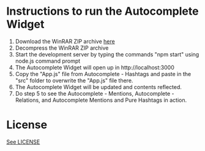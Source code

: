 ﻿# Instructions to run the Autocomplete Widget

1. Download the WinRAR ZIP archive [here](https://drive.google.com/file/d/0B3o-a_7h0VNMUDExRFhxNUVOLW8/view?usp=sharing)
2. Decompress the WinRAR ZIP archive
3. Start the development server by typing the commands "npm start" using node.js command prompt
4. The Autocomplete Widget will open up in http://localhost:3000
5. Copy the "App.js" file from Autocomplete - Hashtags and paste in the "src" folder to overwrite the "App.js" file there.
6. The Autocomplete Widget will be updated and contents reflected.
7. Do step 5 to see the Autocomplete - Mentions, Autocomplete - Relations, and Autocomplete Mentions and Pure Hashtags in action. 

# License
[See LICENSE](https://github.com/CookiesNCream/autocomplete-hashtags-mentions-relations/blob/master/LICENSE.md)